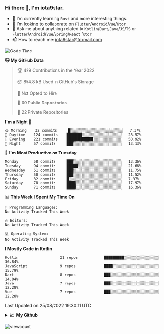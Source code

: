 ### Hi there 👋, I'm iota9star.

- 🌱 I’m currently learning `Rust` and more interesting things.
- 👯 I’m looking to collaborate on `Flutter`/`Android`/`Vue`/`Ktor`
- 💬 Ask me about anything related to `Kotlin`/`Dart`/`Java`/`JS`/`TS` or `Flutter`/`Android`/`Vue`/`Spring`/`React`
  /`Ktor`
- 📫 How to reach me: [iota9star@foxmail.com](iota9star@foxmail.com)



<!--START_SECTION:waka-->
![Code Time](http://img.shields.io/badge/Code%20Time-3%2C090%20hrs%2054%20mins-blue)

**🐱 My GitHub Data** 

> 🏆 429 Contributions in the Year 2022
 > 
> 📦 854.8 kB Used in GitHub's Storage 
 > 
> 🚫 Not Opted to Hire
 > 
> 📜 69 Public Repositories 
 > 
> 🔑 22 Private Repositories  
 > 
**I'm a Night 🦉** 

```text
🌞 Morning    32 commits     █░░░░░░░░░░░░░░░░░░░░░░░░   7.37% 
🌆 Daytime    124 commits    ███████░░░░░░░░░░░░░░░░░░   28.57% 
🌃 Evening    221 commits    ████████████░░░░░░░░░░░░░   50.92% 
🌙 Night      57 commits     ███░░░░░░░░░░░░░░░░░░░░░░   13.13%

```
📅 **I'm Most Productive on Tuesday** 

```text
Monday       58 commits     ███░░░░░░░░░░░░░░░░░░░░░░   13.36% 
Tuesday      94 commits     █████░░░░░░░░░░░░░░░░░░░░   21.66% 
Wednesday    51 commits     ███░░░░░░░░░░░░░░░░░░░░░░   11.75% 
Thursday     50 commits     ███░░░░░░░░░░░░░░░░░░░░░░   11.52% 
Friday       32 commits     █░░░░░░░░░░░░░░░░░░░░░░░░   7.37% 
Saturday     78 commits     ████░░░░░░░░░░░░░░░░░░░░░   17.97% 
Sunday       71 commits     ████░░░░░░░░░░░░░░░░░░░░░   16.36%

```


📊 **This Week I Spent My Time On** 

```text
💬 Programming Languages: 
No Activity Tracked This Week

🔥 Editors: 
No Activity Tracked This Week

💻 Operating System: 
No Activity Tracked This Week

```

**I Mostly Code in Kotlin** 

```text
Kotlin                   21 repos            █████████░░░░░░░░░░░░░░░░   36.84% 
JavaScript               9 repos             ████░░░░░░░░░░░░░░░░░░░░░   15.79% 
Dart                     8 repos             ███░░░░░░░░░░░░░░░░░░░░░░   14.04% 
Java                     7 repos             ███░░░░░░░░░░░░░░░░░░░░░░   12.28% 
Vue                      7 repos             ███░░░░░░░░░░░░░░░░░░░░░░   12.28%

```



 Last Updated on 25/08/2022 19:30:11 UTC
<!--END_SECTION:waka-->

<details>
  <summary><b>📈&nbsp;&nbsp;My Github</b></summary>
  <br>
  <img src='https://github-profile-trophy.vercel.app/?username=iota9star'>
  <img src='https://bad-apple-github-readme.vercel.app/api?show_bg=1&username=iota9star&hide_title=true'>
  <img src='http://cr-skills-chart-widget.azurewebsites.net/api/api?username=iota9star'>
</details>


![viewcount](https://count.getloli.com/get/@iota9star?theme=rule34)
